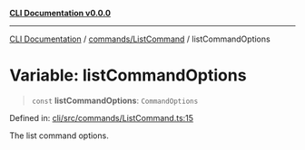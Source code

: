 [**CLI Documentation v0.0.0**](../../../README.md)

***

[CLI Documentation](../../../modules.md) / [commands/ListCommand](../README.md) / listCommandOptions

# Variable: listCommandOptions

> `const` **listCommandOptions**: `CommandOptions`

Defined in: [cli/src/commands/ListCommand.ts:15](https://github.com/stonemjs/cli/blob/918c4879f2a7715f30d46038936ca1a10bb41202/src/commands/ListCommand.ts#L15)

The list command options.
